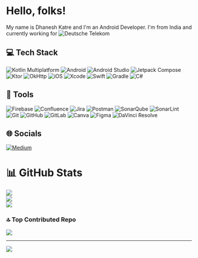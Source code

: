 # Hello, folks!
My name is Dhanesh Katre and I'm an Android Developer. I'm from India and currently working for ![Deutsche Telekom](https://img.shields.io/badge/Deutsche%20Telekom-E20074.svg?style=flat-square&logo=tmobile&logoColor=white)

## 💻 Tech Stack
![Kotlin Multiplatform](https://img.shields.io/badge/Kotlin-7F52FF.svg?style=flat&logo=kotlin&logoColor=white)
![Android](https://img.shields.io/badge/Android-34A853?style=flat&logo=android&logoColor=white)
![Android Studio](https://img.shields.io/badge/Android%20Studio-3DDC84.svg?style=flat&logo=android-studio&logoColor=white)
![Jetpack Compose](https://img.shields.io/badge/Jetpack%20Compose-4285F4.svg?style=flat&logo=jetpackcompose&logoColor=white)
![Ktor](https://img.shields.io/badge/Ktor-087CFA?style=flat&logo=ktor&logoColor=F0F0F0)
![OkHttp](https://img.shields.io/badge/OkHttp-3E4348?style=flat&logo=square&logoColor=F0F0F0)
![iOS](https://img.shields.io/badge/iOS-black.svg?style=flat&logo=iOS&logoColor=white)
![Xcode](https://img.shields.io/badge/Xcode-147EFB.svg?style=flat&logo=xcode&logoColor=white)
![Swift](https://img.shields.io/badge/Swift-F05138.svg?style=flat&logo=swift&logoColor=white)
![Gradle](https://img.shields.io/badge/Gradle-02303A.svg?style=flat&logo=Gradle&logoColor=white)
![C#](https://img.shields.io/badge/C%23-239120.svg?style=flat&logo=csharp&logoColor=white)

## 🔧 Tools
![Firebase](https://img.shields.io/badge/Firebase-DD2C00.svg?style=flat&logo=firebase)
![Confluence](https://img.shields.io/badge/Confluence-172BF4.svg?style=flat&logo=confluence&logoColor=white)
![Jira](https://img.shields.io/badge/Jira-0A0FFF.svg?style=flat&logo=jira&logoColor=white)
![Postman](https://img.shields.io/badge/Postman-FF6C37?style=flat&logo=postman&logoColor=white)
![SonarQube](https://img.shields.io/badge/SonarQube-4E9BCD?style=flat&logo=sonarqube&logoColor=4E9BCD)
![SonarLint](https://img.shields.io/badge/SonarLint-CB2029?style=flat&logo=SONARLINT&logoColor=white)
![Git](https://img.shields.io/badge/Git-F05033.svg?style=flat&logo=git&logoColor=white)
![GitHub](https://img.shields.io/badge/Github-121011.svg?style=flat&logo=github&logoColor=white)
![GitLab](https://img.shields.io/badge/Gitlab-FC6D26.svg?style=flat&logo=gitlab&logoColor=white)
![Canva](https://img.shields.io/badge/Canva-00C4CC.svg?style=flat&logo=Canva&logoColor=white) 
![Figma](https://img.shields.io/badge/Figma-F24E1E.svg?style=flat&logo=figma&logoColor=white)
![DaVinci Resolve](https://img.shields.io/badge/DaVinci%20Resolve-233A51.svg?style=flat&logo=davinciresolve&logoColor=white)

## 🌐 Socials
[![Medium](https://img.shields.io/badge/Medium-12100E?logo=medium&logoColor=white)](https://dkexception.medium.com)

# 📊 GitHub Stats
![](https://github-readme-stats.vercel.app/api?username=dkexception&theme=default_repocard&hide_border=false&include_all_commits=true&count_private=true)<br/>
![](https://github-readme-streak-stats.herokuapp.com/?user=dkexception&theme=default_repocard&hide_border=false)<br/>
![](https://github-readme-stats.vercel.app/api/top-langs/?username=dkexception&theme=default_repocard&hide_border=false&include_all_commits=true&count_private=true&layout=compact)

<!-- ## 🏆 GitHub Trophies
![](https://github-profile-trophy.vercel.app/?username=dkexception&theme=default_repocard&no-frame=false&no-bg=false&margin-w=4) -->

### 🔝 Top Contributed Repo
![](https://github-contributor-stats.vercel.app/api?username=dkexception&limit=5&theme=default_repocard&combine_all_yearly_contributions=true)

---
[![](https://visitcount.itsvg.in/api?id=dkexception&icon=5&color=13)](https://visitcount.itsvg.in)

<!-- Proudly created with [GPRM](https://gprm.itsvg.in) -->
